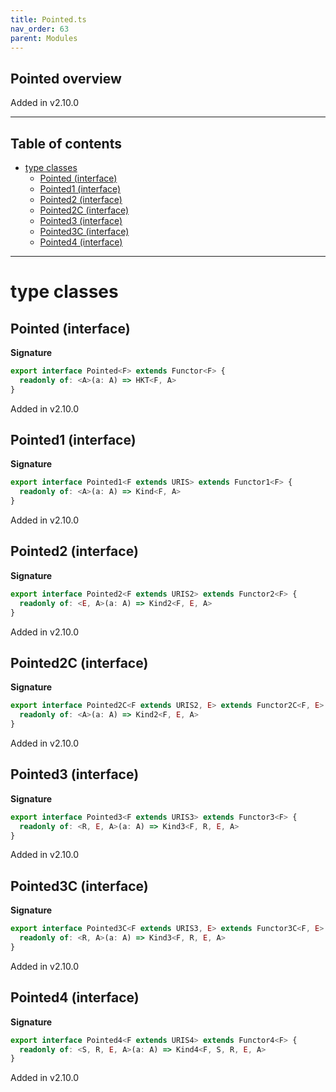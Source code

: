 ```yaml
---
title: Pointed.ts
nav_order: 63
parent: Modules
---
```


## Pointed overview

Added in v2.10.0

---

<h2 class="text-delta">Table of contents</h2>

- [type classes](#type-classes)
  - [Pointed (interface)](#pointed-interface)
  - [Pointed1 (interface)](#pointed1-interface)
  - [Pointed2 (interface)](#pointed2-interface)
  - [Pointed2C (interface)](#pointed2c-interface)
  - [Pointed3 (interface)](#pointed3-interface)
  - [Pointed3C (interface)](#pointed3c-interface)
  - [Pointed4 (interface)](#pointed4-interface)

---

# type classes

## Pointed (interface)

**Signature**

```ts
export interface Pointed<F> extends Functor<F> {
  readonly of: <A>(a: A) => HKT<F, A>
}
```

Added in v2.10.0

## Pointed1 (interface)

**Signature**

```ts
export interface Pointed1<F extends URIS> extends Functor1<F> {
  readonly of: <A>(a: A) => Kind<F, A>
}
```

Added in v2.10.0

## Pointed2 (interface)

**Signature**

```ts
export interface Pointed2<F extends URIS2> extends Functor2<F> {
  readonly of: <E, A>(a: A) => Kind2<F, E, A>
}
```

Added in v2.10.0

## Pointed2C (interface)

**Signature**

```ts
export interface Pointed2C<F extends URIS2, E> extends Functor2C<F, E> {
  readonly of: <A>(a: A) => Kind2<F, E, A>
}
```

Added in v2.10.0

## Pointed3 (interface)

**Signature**

```ts
export interface Pointed3<F extends URIS3> extends Functor3<F> {
  readonly of: <R, E, A>(a: A) => Kind3<F, R, E, A>
}
```

Added in v2.10.0

## Pointed3C (interface)

**Signature**

```ts
export interface Pointed3C<F extends URIS3, E> extends Functor3C<F, E> {
  readonly of: <R, A>(a: A) => Kind3<F, R, E, A>
}
```

Added in v2.10.0

## Pointed4 (interface)

**Signature**

```ts
export interface Pointed4<F extends URIS4> extends Functor4<F> {
  readonly of: <S, R, E, A>(a: A) => Kind4<F, S, R, E, A>
}
```

Added in v2.10.0
